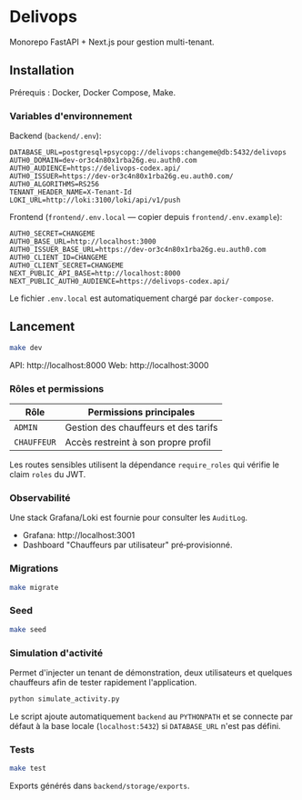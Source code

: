 # Delivops

Monorepo FastAPI + Next.js pour gestion multi-tenant.

## Installation

Prérequis : Docker, Docker Compose, Make.

### Variables d'environnement

Backend (`backend/.env`):
```
DATABASE_URL=postgresql+psycopg://delivops:changeme@db:5432/delivops
AUTH0_DOMAIN=dev-or3c4n80x1rba26g.eu.auth0.com
AUTH0_AUDIENCE=https://delivops-codex.api/
AUTH0_ISSUER=https://dev-or3c4n80x1rba26g.eu.auth0.com/
AUTH0_ALGORITHMS=RS256
TENANT_HEADER_NAME=X-Tenant-Id
LOKI_URL=http://loki:3100/loki/api/v1/push
```

Frontend (`frontend/.env.local` — copier depuis `frontend/.env.example`):
```
AUTH0_SECRET=CHANGEME
AUTH0_BASE_URL=http://localhost:3000
AUTH0_ISSUER_BASE_URL=https://dev-or3c4n80x1rba26g.eu.auth0.com
AUTH0_CLIENT_ID=CHANGEME
AUTH0_CLIENT_SECRET=CHANGEME
NEXT_PUBLIC_API_BASE=http://localhost:8000
NEXT_PUBLIC_AUTH0_AUDIENCE=https://delivops-codex.api/
```

Le fichier `.env.local` est automatiquement chargé par `docker-compose`.

## Lancement

```bash
make dev
```

API: http://localhost:8000
Web: http://localhost:3000

### Rôles et permissions

| Rôle      | Permissions principales |
|-----------|------------------------|
| `ADMIN`   | Gestion des chauffeurs et des tarifs |
| `CHAUFFEUR` | Accès restreint à son propre profil |

Les routes sensibles utilisent la dépendance `require_roles` qui vérifie le claim `roles` du JWT.

### Observabilité

Une stack Grafana/Loki est fournie pour consulter les `AuditLog`.
- Grafana: http://localhost:3001
- Dashboard "Chauffeurs par utilisateur" pré‑provisionné.

### Migrations

```bash
make migrate
```

### Seed

```bash
make seed
```

### Simulation d'activité

Permet d'injecter un tenant de démonstration, deux utilisateurs et quelques
chauffeurs afin de tester rapidement l'application.

```bash
python simulate_activity.py
```

Le script ajoute automatiquement `backend` au `PYTHONPATH` et se connecte par
défaut à la base locale (`localhost:5432`) si `DATABASE_URL` n'est pas défini.

### Tests

```bash
make test
```

Exports générés dans `backend/storage/exports`.
